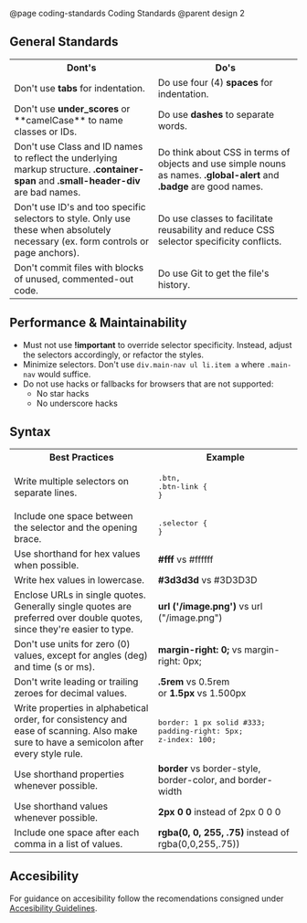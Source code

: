 @page coding-standards Coding Standards
@parent design 2

## General Standards

<table>
    <tr>
        <th width="50%">Dont's</th>
        <th>Do's</th>
    </tr>
    <tr>
        <td>Don't use <strong>tabs</strong> for indentation.</td>
        <td>Do use four (4) <strong>spaces</strong> for indentation.</td>
    </tr>
    <tr>
        <td>Don't use <strong>under_scores</strong><sode> or **camelCase** to name classes or IDs.</td>
        <td>Do use <strong>dashes</strong> to separate words.</td>
    </tr>
    <tr>
        <td>
            Don't use Class and ID names to reflect the underlying markup structure.
            <strong>.container-span</strong> and <strong>.small-header-div</strong> are bad names.
        </td>
        <td>
            Do think about CSS in terms of objects and use simple nouns as names.
            <strong>.global-alert</strong> and <strong>.badge</strong> are good names.
        </td>
    </tr>
    <tr>
        <td>
            Don't use ID's and too specific selectors to style. Only use these when absolutely
            necessary (ex. form controls or page anchors).
        </td>
        <td>
            Do use classes to facilitate reusability and reduce CSS selector specificity conflicts.
        </td>
    </tr>
    <tr>
        <td>Don't commit files with blocks of unused, commented-out code.</td>
        <td>Do use Git to get the file's history.</td>
    </tr>
</table>


## Performance & Maintainability

- Must not use  **!important**  to override selector specificity. Instead, adjust the selectors accordingly, or refactor the styles.
- Minimize selectors. Don't use  ```div.main-nav ul li.item a``` where  ```.main-nav``` would suffice.
- Do not use hacks or fallbacks for browsers that are not supported:
    - No star hacks
    - No underscore hacks


## Syntax


<table>
    <tr>
        <th width="50%">Best Practices</th>
        <th>Example</th>
    </tr>
    <tr>
        <td>Write multiple selectors on separate lines.</td>
        <td>
 <pre>
.btn,
.btn-link {
}</pre>
        </td>
    </tr>
    </tr>
        <td>Include one space between the selector and the opening brace.</td>
        <td>
<pre>
.selector {
}</pre>
        </td>
    <tr>
    </tr>
        <td>Use shorthand for hex values when possible.</td>
        <td><strong>#fff</strong> vs #ffffff</td>
    <tr>
    </tr>
        <td>Write hex values in lowercase.</td>
        <td><strong>#3d3d3d</strong> vs  #3D3D3D</td>
    <tr>
    </tr>
        <td>Enclose URLs in single quotes. Generally single quotes are preferred over double quotes, since they're easier to type.</td>
        <td><strong>url ('/image.png')</strong> vs url ("/image.png")</td>
    <tr>
    </tr>
        <td>Don't use units for zero (0) values, except for angles (deg) and time (s or ms). </td>
        <td><strong>margin-right: 0;</strong> vs margin-right: 0px;</td>
    <tr>
    </tr>
        <td>Don't write leading or trailing zeroes for decimal values.</td>
        <td>
            <strong>.5rem</strong> vs 0.5rem <br>
            or <strong>1.5px</strong> vs 1.500px
        </td>
    <tr>
    </tr>
        <td>Write properties in alphabetical order, for consistency and ease of scanning. Also make sure to have a semicolon after every style rule.</td>
        <td>
 <pre>
border: 1 px solid #333;
padding-right: 5px;
z-index: 100;</pre>
        </td>
    <tr>
    </tr>
        <td>Use shorthand properties whenever possible.</td>
        <td><strong>border</strong> vs border-style, border-color, and border-width</td>
    <tr>
    </tr>
        <td>Use shorthand values whenever possible.</td>
        <td><strong>2px 0 0</strong> instead of 2px 0 0 0</td>
    <tr>
    </tr>
        <td>Include one space after each comma in a list of values.</td>
        <td><strong>rgba(0, 0, 255, .75)</strong>  instead of rgba(0,0,255,.75))</td>
    <tr>
</table>


## Accesibility

For guidance on accesibility follow the recomendations consigned under [Accesibility Guidelines](/accessibility.html).

